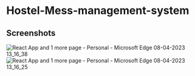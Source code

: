 # Hostel-Mess-management-system

## Screenshots
![React App and 1 more page - Personal - Microsoft​ Edge 08-04-2023 13_16_38](https://user-images.githubusercontent.com/69034032/230710147-fcc4474e-366f-4884-9578-2b3eef56fafc.png)
![React App and 1 more page - Personal - Microsoft​ Edge 08-04-2023 13_16_25](https://user-images.githubusercontent.com/69034032/230710148-32c6e6a2-c5ec-4633-a840-676124cebc20.png)
